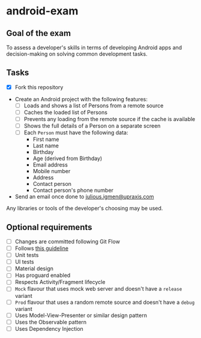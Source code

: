 # android-exam

## Goal of the exam ##
To assess a developer's skills in terms of developing Android apps and decision-making on solving common development tasks.

## Tasks ##

- [X] Fork this repository
- Create an Android project with the following features:
    - [ ] Loads and shows a list of Persons from a remote source
    - [ ] Caches the loaded list of Persons
    - [ ] Prevents any loading from the remote source if the cache is available
    - [ ] Shows the full details of a Person on a separate screen
    - [ ] Each `Person` must have the following data:
        - First name
        - Last name
        - Birthday
        - Age (derived from Birthday)
        - Email address
        - Mobile number
        - Address
        - Contact person
        - Contact person's phone number
- Send an email once done to julious.igmen@upraxis.com

Any libraries or tools of the developer's choosing may be used.

## Optional requirements ##

- [ ] Changes are committed following Git Flow
- [ ] Follows [this guideline](https://github.com/jcigmen/android-guidelines)
- [ ] Unit tests
- [ ] UI tests
- [ ] Material design
- [ ] Has proguard enabled
- [ ] Respects Activity/Fragment lifecycle
- [ ] `Mock` flavour that uses mock web server and doesn't have a `release` variant
- [ ] `Prod` flavour that uses a random remote source and doesn't have a `debug` variant
- [ ] Uses Model-View-Presenter or similar design pattern
- [ ] Uses the Observable pattern
- [ ] Uses Dependency Injection
